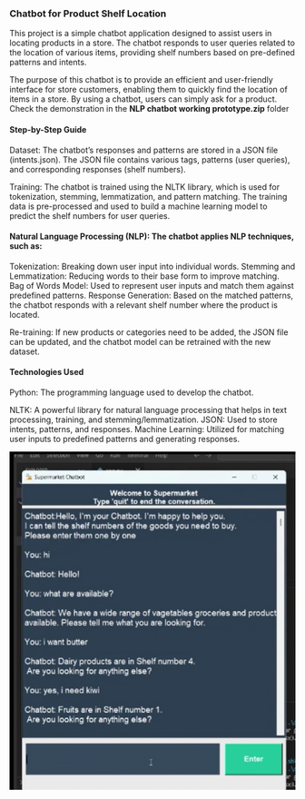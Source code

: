 ### Chatbot for Product Shelf Location

This project is a simple chatbot application designed to assist users in locating products in a store.
The chatbot responds to user queries related to the location of various items, providing shelf numbers based on pre-defined patterns and intents. 

The purpose of this chatbot is to provide an efficient and user-friendly interface for store customers, enabling them to quickly find the location of items in a store.
By using a chatbot, users can simply ask for a product. Check the demonstration in the **NLP chatbot working prototype.zip** folder

#### Step-by-Step Guide
Dataset: The chatbot’s responses and patterns are stored in a JSON file (intents.json).
         The JSON file contains various tags, patterns (user queries), and corresponding responses (shelf numbers).

Training: The chatbot is trained using the NLTK library, which is used for tokenization, stemming, lemmatization, and pattern matching. 
The training data is pre-processed and used to build a machine learning model to predict the shelf numbers for user queries.

#### Natural Language Processing (NLP): The chatbot applies NLP techniques, such as:

Tokenization: Breaking down user input into individual words.
Stemming and Lemmatization: Reducing words to their base form to improve matching.
Bag of Words Model: Used to represent user inputs and match them against predefined patterns.
Response Generation: Based on the matched patterns, the chatbot responds with a relevant shelf number where the product is located.

Re-training: If new products or categories need to be added, the JSON file can be updated, and the chatbot model can be retrained with the new dataset.

#### Technologies Used
Python: The programming language used to develop the chatbot.

NLTK: A powerful library for natural language processing that helps in text processing, training, and stemming/lemmatization.
JSON: Used to store intents, patterns, and responses.
Machine Learning: Utilized for matching user inputs to predefined patterns and generating responses.

![Alt](ChatbotGUI.png)
